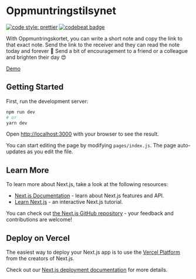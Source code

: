 # Oppmuntringstilsynet

[![code style: prettier](https://img.shields.io/badge/code_style-prettier-ff69b4.svg?style=flat-square)](https://github.com/prettier/prettier)
[![codebeat badge](https://codebeat.co/badges/c213cf8a-a3b8-42c9-8513-ab3008fd10a1)](https://codebeat.co/projects/github-com-boyum-oppmuntringstilsynet-main)

With Oppmuntringskortet, you can write a short note and copy the link to that
exact note. Send the link to the receiver and they can read the note today and
forever 🥰 Send a bit of encouragement to a friend or a colleague and brighten
their day 😍

[Demo](https://oppmuntring.sindre.is/?m=N4IgxgFgpmDWDOIBcBtALgJwK5QDSZ32ygF1cQATAQzSmRAEZ40ACAewDMWApKgOyxUMATxDkAtlHjwqAczpIQATTZYMLAA4YpUPmCgtxVWFMPCW1cwCMoaWhgB0LACoR%2BCFhzbqbASz6yLFQssmxsFJ4YvroUTipYhjT2LGhshgaAJuSA8H9iIHxUkvSSLIAAZDnkADb8soLy9ACiARW%2B8BC5aNCSAHIFCgIVFQC%2BQA)

## Getting Started

First, run the development server:

```bash
npm run dev
# or
yarn dev
```

Open [http://localhost:3000](http://localhost:3000) with your browser to see the
result.

You can start editing the page by modifying `pages/index.js`. The page
auto-updates as you edit the file.

## Learn More

To learn more about Next.js, take a look at the following resources:

- [Next.js Documentation](https://nextjs.org/docs) - learn about Next.js
  features and API.
- [Learn Next.js](https://nextjs.org/learn) - an interactive Next.js tutorial.

You can check out
[the Next.js GitHub repository](https://github.com/vercel/next.js/) - your
feedback and contributions are welcome!

## Deploy on Vercel

The easiest way to deploy your Next.js app is to use the
[Vercel Platform](https://vercel.com/import?utm_medium=default-template&filter=next.js&utm_source=create-next-app&utm_campaign=create-next-app-readme)
from the creators of Next.js.

Check out our
[Next.js deployment documentation](https://nextjs.org/docs/deployment) for more
details.
